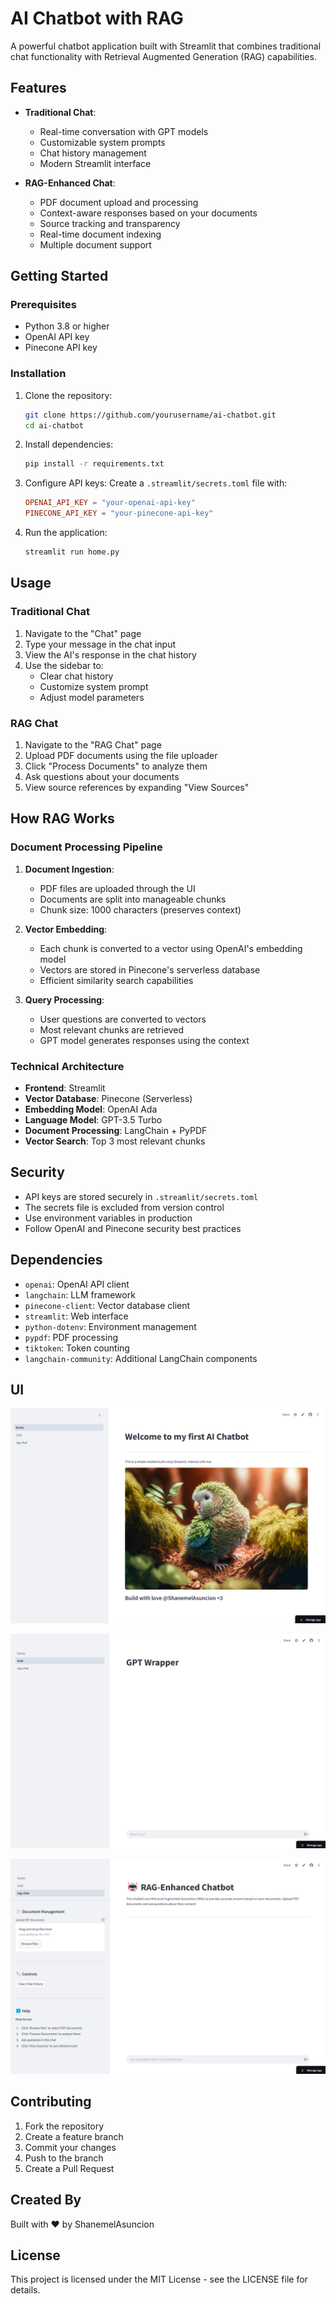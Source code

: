 # AI Chatbot with RAG

A powerful chatbot application built with Streamlit that combines traditional chat functionality with Retrieval Augmented Generation (RAG) capabilities.

## Features

- **Traditional Chat**:
  - Real-time conversation with GPT models
  - Customizable system prompts
  - Chat history management
  - Modern Streamlit interface

- **RAG-Enhanced Chat**:
  - PDF document upload and processing
  - Context-aware responses based on your documents
  - Source tracking and transparency
  - Real-time document indexing
  - Multiple document support

## Getting Started

### Prerequisites

- Python 3.8 or higher
- OpenAI API key
- Pinecone API key

### Installation

1. Clone the repository:
   ```bash
   git clone https://github.com/yourusername/ai-chatbot.git
   cd ai-chatbot
   ```

2. Install dependencies:
   ```bash
   pip install -r requirements.txt
   ```

3. Configure API keys:
   Create a `.streamlit/secrets.toml` file with:
   ```toml
   OPENAI_API_KEY = "your-openai-api-key"
   PINECONE_API_KEY = "your-pinecone-api-key"
   ```

4. Run the application:
   ```bash
   streamlit run home.py
   ```

## Usage

### Traditional Chat

1. Navigate to the "Chat" page
2. Type your message in the chat input
3. View the AI's response in the chat history
4. Use the sidebar to:
   - Clear chat history
   - Customize system prompt
   - Adjust model parameters

### RAG Chat

1. Navigate to the "RAG Chat" page
2. Upload PDF documents using the file uploader
3. Click "Process Documents" to analyze them
4. Ask questions about your documents
5. View source references by expanding "View Sources"

## How RAG Works

### Document Processing Pipeline

1. **Document Ingestion**:
   - PDF files are uploaded through the UI
   - Documents are split into manageable chunks
   - Chunk size: 1000 characters (preserves context)

2. **Vector Embedding**:
   - Each chunk is converted to a vector using OpenAI's embedding model
   - Vectors are stored in Pinecone's serverless database
   - Efficient similarity search capabilities

3. **Query Processing**:
   - User questions are converted to vectors
   - Most relevant chunks are retrieved
   - GPT model generates responses using the context

### Technical Architecture

- **Frontend**: Streamlit
- **Vector Database**: Pinecone (Serverless)
- **Embedding Model**: OpenAI Ada
- **Language Model**: GPT-3.5 Turbo
- **Document Processing**: LangChain + PyPDF
- **Vector Search**: Top 3 most relevant chunks

## Security

- API keys are stored securely in `.streamlit/secrets.toml`
- The secrets file is excluded from version control
- Use environment variables in production
- Follow OpenAI and Pinecone security best practices

## Dependencies

- `openai`: OpenAI API client
- `langchain`: LLM framework
- `pinecone-client`: Vector database client
- `streamlit`: Web interface
- `python-dotenv`: Environment management
- `pypdf`: PDF processing
- `tiktoken`: Token counting
- `langchain-community`: Additional LangChain components

## UI

![Home](assets/Screenshot%202025-02-13%20073327.png)

![chat](assets/Screenshot%202025-02-13%20073339.png)

![rag-chat](assets/Screenshot%202025-02-13%20073358.png)


## Contributing

1. Fork the repository
2. Create a feature branch
3. Commit your changes
4. Push to the branch
5. Create a Pull Request

## Created By

Built with ❤️ by ShanemelAsuncion

## License

This project is licensed under the MIT License - see the LICENSE file for details.